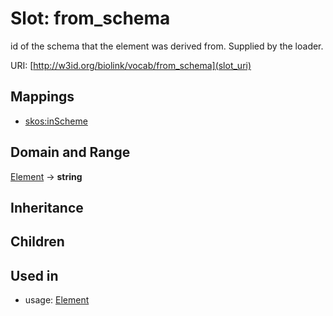 # Slot: from_schema


id of the schema that the element was derived from.  Supplied by the loader.

URI: [http://w3id.org/biolink/vocab/from_schema](slot_uri)
## Mappings

 * [skos:inScheme](http://purl.obolibrary.org/obo/skos_inScheme)
## Domain and Range

[Element](Element.md) -> **string**
## Inheritance

## Children

## Used in

 *  usage: [Element](Element.md)
